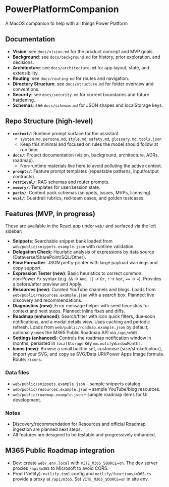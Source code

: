 # PowerPlatformCompanion

A MacOS companion to help with all things Power Platform

## Documentation

- **Vision**: see `docs/vision.md` for the product concept and MVP goals.
- **Background**: see `docs/background.md` for history, prior exploration, and decisions.
- **Architecture**: see `docs/architecture.md` for app layout, state, and extensibility.
- **Routing**: see `docs/routing.md` for routes and navigation.
- **Directory Structure**: see `docs/structure.md` for folder overview and conventions.
- **Security**: see `docs/security.md` for current boundaries and future hardening.
- **Schemas**: see `docs/schemas.md` for JSON shapes and localStorage keys.

## Repo Structure (high‑level)

- **`context/`**: Runtime prompt surface for the assistant.
  - `system.md`, `persona.md`, `style.md`, `safety.md`, `glossary.md`, `tools.json`
  - Keep this minimal and focused on rules the model should follow at run time.
- **`docs/`**: Project documentation (vision, background, architecture, ADRs, roadmap).
  - Non‑runtime materials live here to avoid polluting the active context.
- **`prompts/`**: Feature prompt templates (repeatable patterns, input/output contracts).
- **`retrieval/`**: RAG schemas and router prompts.
- **`memory/`**: Templates for user/session state.
- **`packs/`**: Content pack schemas (snippets, issues, MVPs, licensing).
- **`eval/`**: Guardrail rubrics, red‑team cases, and golden testcases.

## Features (MVP, in progress)

These are available in the React app under `web/` and surfaced via the left sidebar:

- **Snippets**: Searchable snippet bank loaded from `web/public/snippets.example.json` with runtime validation.
- **Delegation Check**: Heuristic analysis of expressions by data source (Dataverse/SharePoint/SQL/Other).
- **Flow Formatter**: JSON pretty‑printer with large payload warnings and copy support.
- **Expression Tester (new)**: Basic heuristics to correct common non‑Power Fx syntax (e.g. `&&` → `And`, `||` → `Or`, `!` → `Not`, `==` → `=`). Provides a before/after preview and Apply.
- **Resources (new)**: Curated YouTube channels and blogs. Loads from `web/public/resources.example.json` with a search box. Planned: live discovery and recommendations.
- **Diagnostics (new)**: Error message helper with seed heuristics for context and next steps. Planned: inline fixes and diffs.
- **Roadmap (enhanced)**: Search/filter with icon quick filters, due‑soon notifications, and a modal details view. Uses caching and periodic refresh. Loads from `web/public/roadmap.example.json` by default; optionally uses the M365 Public Roadmap API via `/api/m365`.
- **Settings (enhanced)**: Controls the roadmap notification window in months, persisted in `localStorage` key `mm.notifyWindowMonths`.
- **Icons (new)**: Browse a small built‑in set, customise (size/stroke/colour), import your SVG, and copy as SVG/Data URI/Power Apps Image formula. Route: `/icons`.

### Data files

- `web/public/snippets.example.json` – sample snippets catalog.
- `web/public/resources.example.json` – sample YouTube/blog resources.
- `web/public/roadmap.example.json` – sample roadmap items for UI development.

### Notes

- Discovery/recommendation for Resources and official Roadmap ingestion are planned next steps.
- All features are designed to be testable and progressively enhanced.

## M365 Public Roadmap integration

- Dev: create `web/.env.local` with `VITE_M365_SOURCE=on`. The dev server proxies `/api/m365` to Microsoft to avoid CORS.
- Prod (Netlify): `netlify.toml` config and `netlify/functions/m365.ts` provide a proxy at `/api/m365`. Set `VITE_M365_SOURCE=on` in site env.
